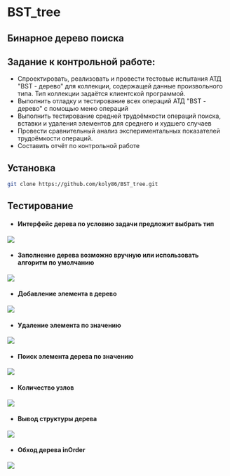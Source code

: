 # BST_tree
## Бинарное дерево поиска
## Задание к контрольной работе:

- Спроектировать, реализовать и провести тестовые испытания АТД "BST - дерево" для коллекции, содержащей данные произвольного типа. Тип коллекции задаётся клиентской программой.
- Выполнить отладку и тестирование всех операций АТД "BST - дерево" с помощью меню операций
- Выполнить тестирование средней трудоёмкости операций поиска, вставки и удаления элементов для среднего и худшего случаев
- Провести сравнительный анализ экспериментальных показателей трудоёмкости операций.
- Составить отчёт по контрольной работе

## Установка

```sh
git clone https://github.com/koly86/BST_tree.git
```

## Тестирование

- #### Интерфейс дерева по условию задачи предложит выбрать тип
![](https://i.postimg.cc/02W37TY4/1.png)
- #### Заполнение дерева возможно вручную или использовать алгоритм по умолчанию
![](https://i.postimg.cc/jqkQct1y/3.png)
- #### Добавление элемента в дерево
![](https://i.postimg.cc/cCNK9kQy/4.png)
- #### Удаление элемента по значению
![](https://i.postimg.cc/0NdhKbcY/5.png)
- #### Поиск элемента дерева по значению
![](https://i.postimg.cc/ZRQHWmtP/6.png)
- #### Количество узлов
![](https://i.postimg.cc/yNbpZc0S/7.png)
- #### Вывод структуры дерева
![](https://i.postimg.cc/GpHqdt63/8.png)
- #### Обход дерева inOrder
![](https://i.postimg.cc/c1MMqf6M/9.png)